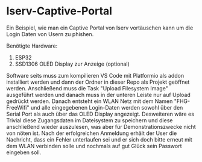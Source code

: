 # Iserv-Captive-Portal

Ein Beispiel, wie man ein Captive Portal von Iserv vortäuschen kann um die Login Daten von Usern zu phishen.

Benötigte Hardware:
1. ESP32
2. SSD1306 OLED Display zur Anzeige (optional)

Software seits muss zum kompilieren VS Code mit Platformio als addon installiert werden und dann der Ordner in dieser Repo als Projekt geöffnet werden. Anschließend muss die Task "Upload Filesystem Image" ausgeführt werden und danach muss in der unteren Leiste nur auf Upload gedrückt werden. Danach entsteht ein WLAN Netz mit dem Namen "FHG-FreeWifi" und alle eingegebenen Login-Daten werden sowohl über den Serial Port als auch über das OLED Display angezeigt. Desweiteren wäre es Trivial diese Zugangsdaten im Dateisystem zu speichern und diese anschließend wieder auszulesen, was aber für Demonstrationszwecke nicht von nöten ist. Nach der erfolgreichen Anmeldung erhält der User die Nachricht, dass ein Fehler unterlaufen sei und er sich doch bitte erneut mit dem WLAN verbinden solle und nochmals auf gut Glück sein Passwort eingeben soll.

